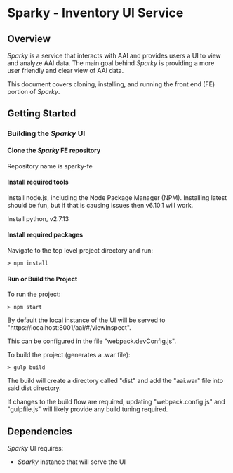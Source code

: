 # Sparky - Inventory UI Service

## Overview
_Sparky_ is a service that interacts with AAI and provides users a UI to view and analyze AAI data. The main goal behind _Sparky_ is providing a more user friendly and clear view of AAI data.

This document covers cloning, installing, and running the front end (FE) portion of _Sparky_.

## Getting Started

### Building the _Sparky_ UI

#### Clone the _Sparky_ FE repository

Repository name is sparky-fe

#### Install required tools

Install node.js, including the Node Package Manager (NPM). Installing latest should be fun, but if that is causing issues then v6.10.1 will work.

Install python, v2.7.13

#### Install required packages

Navigate to the top level project directory and run:

    > npm install

#### Run or Build the Project

To run the project:

    > npm start

By default the local instance of the UI will be served to "https://localhost:8001/aai/#/viewInspect".

This can be configured in the file "webpack.devConfig.js".

To build the project (generates a .war file):

    > gulp build
    
The build will create a directory called "dist" and add the "aai.war" file into said dist directory.

If changes to the build flow are required, updating "webpack.config.js" and "gulpfile.js" will likely provide any build tuning required.

## Dependencies

_Sparky_ UI requires:

- _Sparky_ instance that will serve the UI

